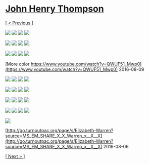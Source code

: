 # [John Henry Thompson](../README.md)

[[ < Previous ]](2016-08-13-1.md)

[![](../media/2016-08-13/Flexi-Sphere-11-thumb.jpg)](../posts/2016-08-13-12.md) [![](../media/2016-08-13/Flexi-Sphere-12-thumb.jpg)](../posts/2016-08-13-13.md) [![](../media/2016-08-13/Flexi-Sphere-13-thumb.jpg)](../posts/2016-08-13-14.md) [![](../media/2016-08-13/Flexi-Sphere-14-thumb.jpg)](../posts/2016-08-13-15.md)

[![](../media/2016-08-13/Timeline-Photos-Nari-Ward-artist-curator-Diana-Nawi-thumb.jpg)](../posts/2016-08-13-16.md) [![](../media/2016-08-13/Timeline-Photos-My-copy-Original-with-the-collection-at-the-barn-thumb.jpg)](../posts/2016-08-13-17.md) [![](../media/2016-08-12/Timeline-Photos-thumb.jpg)](../posts/2016-08-12-1.md) [![](../media/2016-08-12/Naturalization-event-by-Nari-Ward-artist-not-present-thumb.jpg)](../posts/2016-08-12-2.md)

[![](../media/2016-08-11/Timeline-Photos-thumb.jpg)](../posts/2016-08-11-1.md) [![](../media/2016-08-11/Angry-Birds-thumb.jpg)](../posts/2016-08-11-2.md) [![](../media/2016-08-11/Rajni-22-thumb.jpg)](../posts/2016-08-11-3.md) [![](../media/2016-08-10/Half-COlor-thumb.jpg)](../posts/2016-08-10-2.md)



[More color https://www.youtube.com/watch?v=QWUF51_Mwp0](https://www.youtube.com/watch?v=QWUF51_Mwp0)
2016-08-09

[![](../media/2016-08-09/Timeline-Photos-Clouds-thumb.jpg)](../posts/2016-08-09-3.md) [![](../media/2016-08-09/Timeline-Photos-Weapons-on-display-thumb.jpg)](../posts/2016-08-09-4.md) [![](../media/2016-08-09/Timeline-Photos-At-38-thousand-feet-and-minus-71-degrees-you-are-thumb.jpg)](../posts/2016-08-09-5.md) [![](../media/2016-08-09/Timeline-Photos-Me-thumb.jpg)](../posts/2016-08-09-6.md)

[![](../media/2016-08-08/Pharaoh-in-England-thumb.jpg)](../posts/2016-08-08-1.md) [![](../media/2016-08-08/Pharaoh-in-England-1-thumb.jpg)](../posts/2016-08-08-2.md) [![](../media/2016-08-08/Pharaoh-in-England-2-thumb.jpg)](../posts/2016-08-08-3.md) [![](../media/2016-08-08/Pharaoh-in-England-3-thumb.jpg)](../posts/2016-08-08-4.md)

[![](../media/2016-08-08/Pharaoh-in-England-4-thumb.jpg)](../posts/2016-08-08-5.md) [![](../media/2016-08-08/Pharaoh-in-England-5-thumb.jpg)](../posts/2016-08-08-6.md) [![](../media/2016-08-08/Pharaoh-in-England-6-thumb.jpg)](../posts/2016-08-08-7.md) [![](../media/2016-08-08/Pharaoh-in-England-7-thumb.jpg)](../posts/2016-08-08-8.md)

[![](../media/2016-08-08/Pharaoh-in-England-8-thumb.jpg)](../posts/2016-08-08-9.md) [![](../media/2016-08-08/Pharaoh-in-England-9-thumb.jpg)](../posts/2016-08-08-10.md) [![](../media/2016-08-08/Pharaoh-in-England-10-thumb.jpg)](../posts/2016-08-08-11.md) [![](../media/2016-08-08/Rajni-22-thumb.jpg)](../posts/2016-08-08-12.md)

[![](../media/2016-08-08/Rajni-23-thumb.jpg)](../posts/2016-08-08-13.md)

[http://go.turnoutpac.org/page/s/Elizabeth-Warren?source=MS_EM_SHARE_X_X_Warren_x__X__X](http://go.turnoutpac.org/page/s/Elizabeth-Warren?source=MS_EM_SHARE_X_X_Warren_x__X__X)
2016-08-06

[[ Next > ]](2016-06-16-1.md)